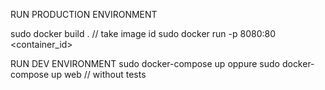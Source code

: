 RUN PRODUCTION ENVIRONMENT

sudo docker build . // take image id 
sudo docker run -p 8080:80 <container_id>

RUN DEV ENVIRONMENT
sudo docker-compose up
oppure sudo docker-compose up web // without tests